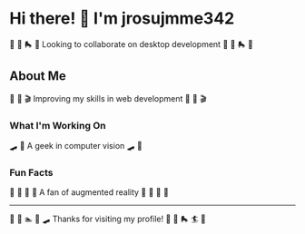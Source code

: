 # Hi there! 👋 I'm jrosujmme342

🏏 🎯 🛼 🎣 Looking to collaborate on desktop development 🏏 🎯 🛼 🎣

## About Me
🎨 🎳 🎬 Improving my skills in web development 🎨 🎳 🎬

### What I'm Working On
🛹 🎻 A geek in computer vision 🛹 🎻

### Fun Facts
🎯 🎳 🛶 🎹 A fan of augmented reality 🎯 🎳 🛶 🎹

---
🎾 🏒 🏊 🚵 🛹 Thanks for visiting my profile! 🥋 🏓 🛼 🏄 🎵
